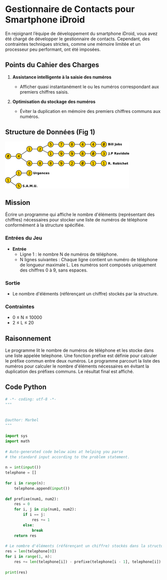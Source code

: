 # Gestionnaire de Contacts pour Smartphone iDroid

En rejoignant l’équipe de développement du smartphone iDroid, vous avez été chargé de développer le gestionnaire de contacts. Cependant, des contraintes techniques strictes, comme une mémoire limitée et un processeur peu performant, ont été imposées.

## Points du Cahier des Charges

1. **Assistance intelligente à la saisie des numéros**
   - Afficher quasi instantanément le ou les numéros correspondant aux premiers chiffres saisis.

2. **Optimisation du stockage des numéros**
   - Éviter la duplication en mémoire des premiers chiffres communs aux numéros.

## Structure de Données (Fig 1)

![Structure de données pour stocker les numéros de téléphone sur iDroid](./img/num.png)

## Mission

Écrire un programme qui affiche le nombre d'éléments (représentant des chiffres) nécessaires pour stocker une liste de numéros de téléphone conformément à la structure spécifiée.

### Entrées du Jeu

- **Entrée**
  - Ligne 1 : le nombre N de numéros de téléphone.
  - N lignes suivantes : Chaque ligne contient un numéro de téléphone de longueur maximale L. Les numéros sont composés uniquement des chiffres 0 à 9, sans espaces.

### Sortie

- Le nombre d'éléments (référençant un chiffre) stockés par la structure.

### Contraintes

- 0 ≤ N ≤ 10000
- 2 ≤ L ≤ 20
## Raisonnement
Le programme lit le nombre de numéros de téléphone et les stocke dans une liste appelée telephone.
Une fonction prefixe est définie pour calculer le préfixe commun entre deux numéros.
Le programme parcourt la liste des numéros pour calculer le nombre d'éléments nécessaires en évitant la duplication des préfixes communs.
Le résultat final est affiché.
## Code Python

```python
# -*- coding: utf-8 -*-
"""


@author: Marbel
"""

import sys
import math

# Auto-generated code below aims at helping you parse
# the standard input according to the problem statement.

n = int(input())
telephone = []

for i in range(n):
    telephone.append(input())

def prefixe(num1, num2):
    res = 0
    for i, j in zip(num1, num2):
        if i == j:
            res += 1
        else:
            break
    return res

# Le nombre d'éléments (référençant un chiffre) stockés dans la structure.
res = len(telephone[0])
for i in range(1, n):
    res += len(telephone[i]) - prefixe(telephone[i - 1], telephone[i])

print(res)
